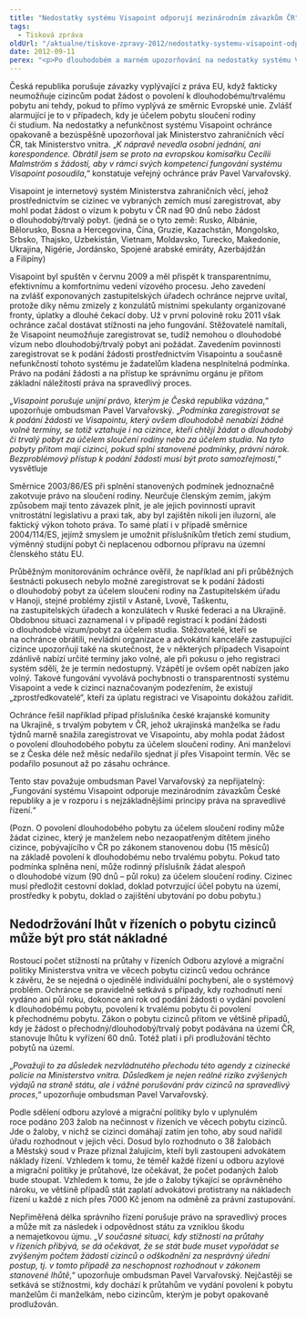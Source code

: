 ```yaml
---
title: "Nedostatky systému Visapoint odporují mezinárodním závazkům ČR"
tags:
  - Tisková zpráva
oldUrl: "/aktualne/tiskove-zpravy-2012/nedostatky-systemu-visapoint-odporuji-mezinarodnim-zavazkum-cr"
date: 2012-09-11
perex: "<p>Po dlouhodobém a marném upozorňování na nedostatky systému Visapoint a porušování směrnic EU se ombudsman obrátil na Evropskou komisi. Chce, aby fungování systému Visapoint posoudila.</p>"
---
```


<!-- imported from the old website -->

<p>Česká republika porušuje závazky vyplývající z práva EU, když fakticky neumožňuje cizincům podat žádost o povolení k dlouhodobému/trvalému pobytu ani tehdy, pokud to přímo vyplývá ze směrnic Evropské unie. Zvlášť alarmující je to v případech, kdy je účelem pobytu sloučení rodiny či studium. Na nedostatky a nefunkčnost systému Visapoint ochránce opakovaně a bezúspěšně upozorňoval jak Ministerstvo zahraničních věcí ČR, tak Ministerstvo vnitra. „<em>K nápravě nevedla osobní jednání, ani korespondence. Obrátil jsem se proto na evropskou komisařku Cecilii Malmström s žádostí, aby v rámci svých kompetencí fungování systému Visapoint posoudila</em>,“ konstatuje veřejný ochránce práv Pavel Varvařovský.</p><p>Visapoint je internetový systém Ministerstva zahraničních věcí, jehož prostřednictvím se cizinec ve vybraných zemích musí zaregistrovat, aby mohl podat žádost o vízum k pobytu v ČR nad 90 dnů nebo žádost o dlouhodobý/trvalý pobyt. (jedná se o tyto země: Rusko, Albánie, Bělorusko, Bosna a Hercegovina, Čína, Gruzie, Kazachstán, Mongolsko, Srbsko, Thajsko, Uzbekistán, Vietnam, Moldavsko, Turecko, Makedonie, Ukrajina, Nigérie, Jordánsko, Spojené arabské emiráty, Azerbájdžán a Filipíny)</p><p>Visapoint byl spuštěn v červnu 2009 a měl přispět k transparentnímu, efektivnímu a komfortnímu vedení vízového procesu. Jeho zavedení na zvlášť exponovaných zastupitelských úřadech ochránce nejprve uvítal, protože díky němu zmizely z konzulátů místními spekulanty organizované fronty, úplatky a dlouhé čekací doby. Už v první polovině roku 2011 však ochránce začal dostávat stížnosti na jeho fungování. Stěžovatelé namítali, že Visapoint neumožňuje zaregistrovat se, tudíž nemohou o dlouhodobé vízum nebo dlouhodobý/trvalý pobyt ani požádat. Zavedením povinnosti zaregistrovat se k podání žádosti prostřednictvím Visapointu a současně nefunkčností tohoto systému je žadatelům kladena nesplnitelná podmínka. Právo na podání žádosti a na přístup ke správnímu orgánu je přitom základní náležitostí práva na spravedlivý proces.</p><p>„<em>Visapoint porušuje unijní právo, kterým je Česká republika vázána</em>,“ upozorňuje ombudsman Pavel Varvařovský. „<em>Podmínka zaregistrovat se k podání žádosti ve Visapointu, který ovšem dlouhodobě nenabízí žádné volné termíny, se totiž vztahuje i na cizince, kteří chtějí žádat o dlouhodobý či trvalý pobyt za účelem sloučení rodiny nebo za účelem studia. Na tyto pobyty přitom mají cizinci, pokud splní stanovené podmínky, právní nárok. Bezproblémový přístup k podání žádosti musí být proto samozřejmostí</em>,“ vysvětluje</p><p>Směrnice 2003/86/ES při splnění stanovených podmínek jednoznačně zakotvuje právo na sloučení rodiny. Neurčuje členským zemím, jakým způsobem mají tento závazek plnit, je ale jejich povinností upravit vnitrostátní legislativu a praxi tak, aby byl zajištěn nikoli jen iluzorní, ale faktický výkon tohoto práva. To samé platí i v případě směrnice 2004/114/ES, jejímž smyslem je umožnit příslušníkům třetích zemí studium, výměnný studijní pobyt či neplacenou odbornou přípravu na územní členského státu EU. </p><p>Průběžným monitorováním ochránce ověřil, že například ani při průběžných šestnácti pokusech nebylo možné zaregistrovat se k podání žádosti o dlouhodobý pobyt za účelem sloučení rodiny na Zastupitelském úřadu v Hanoji, stejné problémy zjistil v Astaně, Lvově, Taškentu, na zastupitelských úřadech a konzulátech v Ruské federaci a na Ukrajině. Obdobnou situaci zaznamenal i v případě registrací k podání žádosti o dlouhodobé vízum/pobyt za účelem studia. Stěžovatelé, kteří se na ochránce obrátili, nevládní organizace a advokátní kanceláře zastupující cizince upozorňují také na skutečnost, že v některých případech Visapoint zdánlivě nabízí určité termíny jako volné, ale při pokusu o jeho registraci systém sdělí, že je termín nedostupný. Vzápětí je ovšem opět nabízen jako volný. Takové fungování vyvolává pochybnosti o transparentnosti systému Visapoint a vede k cizinci naznačovaným podezřením, že existují „zprostředkovatelé“, kteří za úplatu registraci ve Visapointu dokážou zařídit.</p><p>Ochránce řešil například případ příslušníka české krajanské komunity na Ukrajině, s trvalým pobytem v ČR, jehož ukrajinská manželka se řadu týdnů marně snažila zaregistrovat ve Visapointu, aby mohla podat žádost o povolení dlouhodobého pobytu za účelem sloučení rodiny. Ani manželovi se z Česka déle než měsíc nedařilo sjednat jí přes Visapoint termín. Věc se podařilo posunout až po zásahu ochránce.</p><p>Tento stav považuje ombudsman Pavel Varvařovský za nepřijatelný: „Fungování systému Visapoint odporuje mezinárodním závazkům České republiky a je v rozporu i s nejzákladnějšími principy práva na spravedlivé řízení.“</p><p>(Pozn. O povolení dlouhodobého pobytu za účelem sloučení rodiny může žádat cizinec, který je manželem nebo nezaopatřeným dítětem jiného cizince, pobývajícího v ČR po zákonem stanovenou dobu (15 měsíců) na základě povolení k dlouhodobému nebo trvalému pobytu. Pokud tato podmínka splněna není, může rodinný příslušník žádat alespoň o dlouhodobé vízum (90 dnů – půl roku) za účelem sloučení rodiny. Cizinec musí předložit cestovní doklad, doklad potvrzující účel pobytu na území, prostředky k pobytu, doklad o zajištění ubytování po dobu pobytu.)</p><h2>Nedodržování lhůt v řízeních o pobytu cizinců může být pro stát nákladné</h2><p>Rostoucí počet stížností na průtahy v řízeních Odboru azylové a migrační politiky Ministerstva vnitra ve věcech pobytu cizinců vedou ochránce k závěru, že se nejedná o ojedinělé individuální pochybení, ale o systémový problém. Ochránce se pravidelně setkává s případy, kdy rozhodnutí není vydáno ani půl roku, dokonce ani rok od podání žádosti o vydání povolení k dlouhodobému pobytu, povolení k trvalému pobytu či povolení k přechodnému pobytu. Zákon o pobytu cizinců přitom ve většině případů, kdy je žádost o přechodný/dlouhodobý/trvalý pobyt podávána na území ČR, stanovuje lhůtu k vyřízení 60 dnů. Totéž platí i při prodlužování těchto pobytů na území. </p><p>„<em>Považuji to za důsledek nezvládnutého přechodu této agendy z cizinecké policie na Ministerstvo vnitra. Důsledkem je nejen reálné riziko zvýšených výdajů na straně státu, ale i vážné porušování práv cizinců na spravedlivý proces</em>,“ upozorňuje ombudsman Pavel Varvařovský. </p><p>Podle sdělení odboru azylové a migrační politiky bylo v uplynulém roce podáno 203 žalob na nečinnost v řízeních ve věcech pobytu cizinců. Jde o žaloby, v nichž se cizinci domáhají zatím jen toho, aby soud nařídil úřadu rozhodnout v jejich věci. Dosud bylo rozhodnuto o 38 žalobách a Městský soud v Praze přiznal žalujícím, kteří byli zastoupeni advokátem náklady řízení. Vzhledem k tomu, že téměř každé řízení u odboru azylové a migrační politiky je průtahové, lze očekávat, že počet podaných žalob bude stoupat. Vzhledem k tomu, že jde o žaloby týkající se oprávněného nároku, ve většině případů stát zaplatí advokátovi protistrany na nákladech řízení u každé z nich přes 7000 Kč jenom na odměně za právní zastupování. </p>Nepřiměřená délka správního řízení porušuje právo na spravedlivý proces a může mít za následek i odpovědnost státu za vzniklou škodu a nemajetkovou újmu. „<em>V současné situaci, kdy stížností na průtahy v řízeních přibývá, se dá očekávat, že se stát bude muset vypořádat se zvýšeným počtem žádostí cizinců o odškodnění za nesprávný úřední postup, tj. v tomto případě za neschopnost rozhodnout v zákonem stanovené lhůtě</em>,“ upozorňuje ombudsman Pavel Varvařovský. Nejčastěji se setkává se stížnostmi, kdy dochází k průtahům ve vydání povolení k pobytu manželům či manželkám, nebo cizincům, kterým je pobyt opakovaně prodlužován. <br /><p></p>
